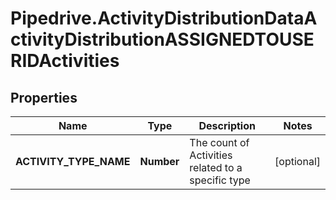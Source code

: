 # Pipedrive.ActivityDistributionDataActivityDistributionASSIGNEDTOUSERIDActivities

## Properties

Name | Type | Description | Notes
------------ | ------------- | ------------- | -------------
**ACTIVITY_TYPE_NAME** | **Number** | The count of Activities related to a specific type | [optional] 


